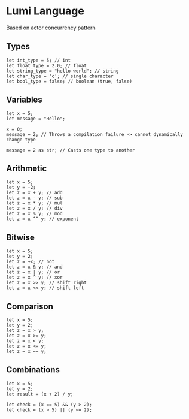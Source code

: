 # Lumi Language

Based on actor concurrency pattern

## Types
```shell
let int_type = 5; // int
let float_type = 2.0; // float
let string_type = "hello world"; // string
let char_type = 'c'; // single character
let bool_type = false; // boolean (true, false)
```

## Variables
```shell
let x = 5;
let message = "Hello";

x = 0;
message = 2; // Throws a compilation failure -> cannot dynamically change type

message = 2 as str; // Casts one type to another
```

## Arithmetic
```shell
let x = 5;
let y = -2;
let z = x + y; // add
let z = x - y; // sub
let z = x * y; // mul
let z = x / y; // div
let z = x % y; // mod
let z = x ^^ y; // exponent
```

## Bitwise
```shell
let x = 5;
let y = 2;
let z = ~x; // not
let z = x & y; // and
let z = x | y; // or
let z = x ^ y; // xor
let z = x >> y; // shift right
let z = x << y; // shift left
```

## Comparison
```shell
let x = 5;
let y = 2;
let z = x > y;
let z = x >= y;
let z = x < y;
let z = x <= y;
let z = x == y;
```

## Combinations
```shell
let x = 5;
let y = 2;
let result = (x + 2) / y;

let check = (x == 5) && (y > 2);
let check = (x > 5) || (y <= 2); 
```